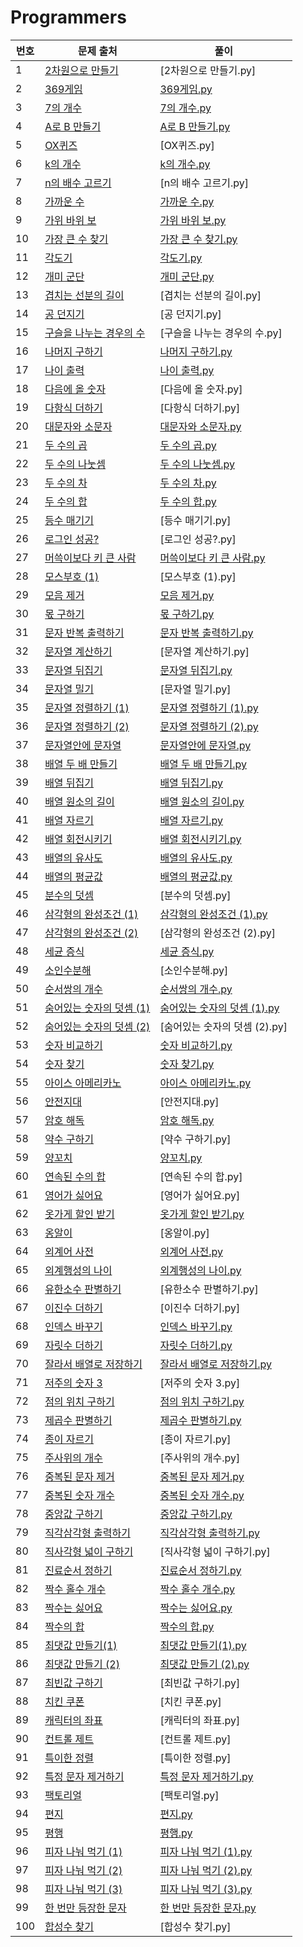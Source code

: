 # Programmers
| 번호 | 문제 출처 | 풀이 |
| --- | ------- | --- |
| 1 | [2차원으로 만들기](https://school.programmers.co.kr/learn/courses/30/lessons/120842) | [2차원으로 만들기.py] |
| 2 | [369게임](https://school.programmers.co.kr/learn/courses/30/lessons/120891) | [369게임.py](https://github.com/dodamhaae/Programmers/blob/main/Level-0/369%EA%B2%8C%EC%9E%84.py) |
| 3 | [7의 개수](https://school.programmers.co.kr/learn/courses/30/lessons/120912) | [7의 개수.py](https://github.com/dodamhaae/Programmers/blob/main/Level-0/7%EC%9D%98-%EA%B0%9C%EC%88%98.py) |
| 4 | [A로 B 만들기](https://school.programmers.co.kr/learn/courses/30/lessons/120886) | [A로 B 만들기.py](https://github.com/dodamhaae/Programmers/blob/main/Level-0/A%EB%A1%9C-B-%EB%A7%8C%EB%93%A4%EA%B8%B0.py) |
| 5 | [OX퀴즈](https://school.programmers.co.kr/learn/courses/30/lessons/120907) | [OX퀴즈.py] |
| 6 | [k의 개수](https://school.programmers.co.kr/learn/courses/30/lessons/120887) | [k의 개수.py](https://github.com/dodamhaae/Programmers/blob/main/Level-0/k%EC%9D%98-%EA%B0%9C%EC%88%98.py) |
| 7 | [n의 배수 고르기](https://school.programmers.co.kr/learn/courses/30/lessons/120905) | [n의 배수 고르기.py] |
| 8 | [가까운 수](https://school.programmers.co.kr/learn/courses/30/lessons/120890) | [가까운 수.py](https://github.com/dodamhaae/Programmers/blob/main/Level-0/%EA%B0%80%EA%B9%8C%EC%9A%B4-%EC%88%98.py) |
| 9 | [가위 바위 보](https://school.programmers.co.kr/learn/courses/30/lessons/120839) | [가위 바위 보.py](https://github.com/dodamhaae/Programmers/blob/main/Level-0/%EA%B0%80%EC%9C%84-%EB%B0%94%EC%9C%84-%EB%B3%B4.py) |
| 10 | [가장 큰 수 찾기](https://school.programmers.co.kr/learn/courses/30/lessons/120899) | [가장 큰 수 찾기.py](https://github.com/dodamhaae/Programmers/blob/main/Level-0/%EA%B0%80%EC%9E%A5-%ED%81%B0-%EC%88%98-%EC%B0%BE%EA%B8%B0.py) |
| 11 | [각도기](https://school.programmers.co.kr/learn/courses/30/lessons/120829) | [각도기.py](https://github.com/dodamhaae/Programmers/blob/main/Level-0/%EA%B0%81%EB%8F%84%EA%B8%B0.py) |
| 12 | [개미 군단](https://school.programmers.co.kr/learn/courses/30/lessons/120837) | [개미 군단.py](https://github.com/dodamhaae/Programmers/blob/main/Level-0/%EA%B0%9C%EB%AF%B8-%EA%B5%B0%EB%8B%A8.py) |
| 13 | [겹치는 선분의 길이](https://school.programmers.co.kr/learn/courses/30/lessons/120876) | [겹치는 선분의 길이.py] |
| 14 | [공 던지기](https://school.programmers.co.kr/learn/courses/30/lessons/120843) | [공 던지기.py] |
| 15 | [구슬을 나누는 경우의 수](https://school.programmers.co.kr/learn/courses/30/lessons/120840) | [구슬을 나누는 경우의 수.py] |
| 16 | [나머지 구하기](https://school.programmers.co.kr/learn/courses/30/lessons/120810) | [나머지 구하기.py](https://github.com/dodamhaae/Programmers/blob/main/Level-0/%EB%82%98%EB%A8%B8%EC%A7%80-%EA%B5%AC%ED%95%98%EA%B8%B0.py) |
| 17 | [나이 출력](https://school.programmers.co.kr/learn/courses/30/lessons/120820) | [나이 출력.py](https://github.com/dodamhaae/Programmers/blob/main/Level-0/%EB%82%98%EC%9D%B4-%EC%B6%9C%EB%A0%A5.py) |
| 18 | [다음에 올 숫자](https://school.programmers.co.kr/learn/courses/30/lessons/120924) | [다음에 올 숫자.py] |
| 19 | [다항식 더하기](https://school.programmers.co.kr/learn/courses/30/lessons/120863) | [다항식 더하기.py] |
| 20 | [대문자와 소문자](https://school.programmers.co.kr/learn/courses/30/lessons/120893) | [대문자와 소문자.py](https://github.com/dodamhaae/Programmers/blob/main/Level-0/%EB%8C%80%EB%AC%B8%EC%9E%90%EC%99%80-%EC%86%8C%EB%AC%B8%EC%9E%90.py) |
| 21 | [두 수의 곱](https://school.programmers.co.kr/learn/courses/30/lessons/120804) | [두 수의 곱.py](https://github.com/dodamhaae/Programmers/blob/main/Level-0/%EB%91%90-%EC%88%98%EC%9D%98-%EA%B3%B1.py) |
| 22 | [두 수의 나눗셈](https://school.programmers.co.kr/learn/courses/30/lessons/120806) | [두 수의 나눗셈.py](https://github.com/dodamhaae/Programmers/blob/main/Level-0/%EB%91%90-%EC%88%98%EC%9D%98-%EB%82%98%EB%88%97%EC%85%88.py) |
| 23 | [두 수의 차](https://school.programmers.co.kr/learn/courses/30/lessons/120803) | [두 수의 차.py](https://github.com/dodamhaae/Programmers/blob/main/Level-0/%EB%91%90-%EC%88%98%EC%9D%98-%EC%B0%A8.py) |
| 24 | [두 수의 합](https://school.programmers.co.kr/learn/courses/30/lessons/120802) | [두 수의 합.py](https://github.com/dodamhaae/Programmers/blob/main/Level-0/%EB%91%90-%EC%88%98%EC%9D%98-%ED%95%A9.py) |
| 25 | [등수 매기기](https://school.programmers.co.kr/learn/courses/30/lessons/120882) | [등수 매기기.py] |
| 26 | [로그인 성공?](https://school.programmers.co.kr/learn/courses/30/lessons/120883) | [로그인 성공?.py] |
| 27 | [머쓱이보다 키 큰 사람](https://school.programmers.co.kr/learn/courses/30/lessons/120585) | [머쓱이보다 키 큰 사람.py](https://github.com/dodamhaae/Programmers/blob/main/Level-0/%EB%A8%B8%EC%93%B1%EC%9D%B4%EB%B3%B4%EB%8B%A4-%ED%82%A4-%ED%81%B0-%EC%82%AC%EB%9E%8C.py) |
| 28 | [모스부호 (1)](https://school.programmers.co.kr/learn/courses/30/lessons/120838) | [모스부호 (1).py] |
| 29 | [모음 제거](https://school.programmers.co.kr/learn/courses/30/lessons/120849) | [모음 제거.py](https://github.com/dodamhaae/Programmers/blob/main/Level-0/%EB%AA%A8%EC%9D%8C-%EC%A0%9C%EA%B1%B0.py) |
| 30 | [몫 구하기](https://school.programmers.co.kr/learn/courses/30/lessons/120805) | [몫 구하기.py](https://github.com/dodamhaae/Programmers/blob/main/Level-0/%EB%AA%AB-%EA%B5%AC%ED%95%98%EA%B8%B0.py) |
| 31 | [문자 반복 출력하기](https://school.programmers.co.kr/learn/courses/30/lessons/120825) | [문자 반복 출력하기.py](https://github.com/dodamhaae/Programmers/blob/main/Level-0/%EB%AC%B8%EC%9E%90-%EB%B0%98%EB%B3%B5-%EC%B6%9C%EB%A0%A5%ED%95%98%EA%B8%B0.py) |
| 32 | [문자열 계산하기](https://school.programmers.co.kr/learn/courses/30/lessons/120902) | [문자열 계산하기.py] |
| 33 | [문자열 뒤집기](https://school.programmers.co.kr/learn/courses/30/lessons/120822) | [문자열 뒤집기.py](https://github.com/dodamhaae/Programmers/blob/main/Level-0/%EB%AC%B8%EC%9E%90%EC%97%B4-%EB%92%A4%EC%A7%91%EA%B8%B0.py) |
| 34 | [문자열 밀기](https://school.programmers.co.kr/learn/courses/30/lessons/120921) | [문자열 밀기.py] |
| 35 | [문자열 정렬하기 (1)](https://school.programmers.co.kr/learn/courses/30/lessons/120850) | [문자열 정렬하기 (1).py](https://github.com/dodamhaae/Programmers/blob/main/Level-0/%EB%AC%B8%EC%9E%90%EC%97%B4-%EC%A0%95%EB%A0%AC%ED%95%98%EA%B8%B0-(1).py) |
| 36 | [문자열 정렬하기 (2)](https://school.programmers.co.kr/learn/courses/30/lessons/120911) | [문자열 정렬하기 (2).py](https://github.com/dodamhaae/Programmers/blob/main/Level-0/%EB%AC%B8%EC%9E%90%EC%97%B4-%EC%A0%95%EB%A0%AC%ED%95%98%EA%B8%B0-(2).py) |
| 37 | [문자열안에 문자열](https://school.programmers.co.kr/learn/courses/30/lessons/120908) | [문자열안에 문자열.py](https://github.com/dodamhaae/Programmers/blob/main/Level-0/%EB%AC%B8%EC%9E%90%EC%97%B4%EC%95%88%EC%97%90-%EB%AC%B8%EC%9E%90%EC%97%B4.py) |
| 38 | [배열 두 배 만들기](https://school.programmers.co.kr/learn/courses/30/lessons/120809) | [배열 두 배 만들기.py](https://github.com/dodamhaae/Programmers/blob/main/Level-0/%EB%B0%B0%EC%97%B4-%EB%91%90-%EB%B0%B0-%EB%A7%8C%EB%93%A4%EA%B8%B0.py) |
| 39 | [배열 뒤집기](https://school.programmers.co.kr/learn/courses/30/lessons/120821) | [배열 뒤집기.py](https://github.com/dodamhaae/Programmers/blob/main/Level-0/%EB%B0%B0%EC%97%B4-%EB%92%A4%EC%A7%91%EA%B8%B0.py) |
| 40 | [배열 원소의 길이](https://school.programmers.co.kr/learn/courses/30/lessons/120854) | [배열 원소의 길이.py](https://github.com/dodamhaae/Programmers/blob/main/Level-0/%EB%B0%B0%EC%97%B4-%EC%9B%90%EC%86%8C%EC%9D%98-%EA%B8%B8%EC%9D%B4.py) |
| 41 | [배열 자르기](https://school.programmers.co.kr/learn/courses/30/lessons/120833) | [배열 자르기.py](https://github.com/dodamhaae/Programmers/blob/main/Level-0/%EB%B0%B0%EC%97%B4-%EC%9E%90%EB%A5%B4%EA%B8%B0.py) |
| 42 | [배열 회전시키기](https://school.programmers.co.kr/learn/courses/30/lessons/120844) | [배열 회전시키기.py](https://github.com/dodamhaae/Programmers/blob/main/Level-0/%EB%B0%B0%EC%97%B4-%ED%9A%8C%EC%A0%84%EC%8B%9C%ED%82%A4%EA%B8%B0.py) |
| 43 | [배열의 유사도](https://school.programmers.co.kr/learn/courses/30/lessons/120903) | [배열의 유사도.py](https://github.com/dodamhaae/Programmers/blob/main/Level-0/%EB%B0%B0%EC%97%B4%EC%9D%98-%EC%9C%A0%EC%82%AC%EB%8F%84.py) |
| 44 | [배열의 평균값](https://school.programmers.co.kr/learn/courses/30/lessons/120817) | [배열의 평균값.py](https://github.com/dodamhaae/Programmers/blob/main/Level-0/%EB%B0%B0%EC%97%B4%EC%9D%98-%ED%8F%89%EA%B7%A0%EA%B0%92.py) |
| 45 | [분수의 덧셈](https://school.programmers.co.kr/learn/courses/30/lessons/120808) | [분수의 덧셈.py] |
| 46 | [삼각형의 완성조건 (1)](https://school.programmers.co.kr/learn/courses/30/lessons/120889) | [삼각형의 완성조건 (1).py](https://github.com/dodamhaae/Programmers/blob/main/Level-0/%EC%82%BC%EA%B0%81%ED%98%95%EC%9D%98-%EC%99%84%EC%84%B1%EC%A1%B0%EA%B1%B4-(1).py) |
| 47 | [삼각형의 완성조건 (2)](https://school.programmers.co.kr/learn/courses/30/lessons/120868) | [삼각형의 완성조건 (2).py] |
| 48 | [세균 증식](https://school.programmers.co.kr/learn/courses/30/lessons/120910) | [세균 증식.py](https://github.com/dodamhaae/Programmers/blob/main/Level-0/%EC%84%B8%EA%B7%A0-%EC%A6%9D%EC%8B%9D.py) |
| 49 | [소인수분해](https://school.programmers.co.kr/learn/courses/30/lessons/120852) | [소인수분해.py] |
| 50 | [순서쌍의 개수](https://school.programmers.co.kr/learn/courses/30/lessons/120836) | [순서쌍의 개수.py](https://github.com/dodamhaae/Programmers/blob/main/Level-0/%EC%88%9C%EC%84%9C%EC%8C%8D%EC%9D%98-%EA%B0%9C%EC%88%98.py) |
| 51 | [숨어있는 숫자의 덧셈 (1)](https://school.programmers.co.kr/learn/courses/30/lessons/120851) | [숨어있는 숫자의 덧셈 (1).py](https://github.com/dodamhaae/Programmers/blob/main/Level-0/%EC%88%A8%EC%96%B4%EC%9E%88%EB%8A%94-%EC%88%AB%EC%9E%90%EC%9D%98-%EB%8D%A7%EC%85%88-(1).py) |
| 52 | [숨어있는 숫자의 덧셈 (2)](https://school.programmers.co.kr/learn/courses/30/lessons/120864) | [숨어있는 숫자의 덧셈 (2).py] |
| 53 | [숫자 비교하기](https://school.programmers.co.kr/learn/courses/30/lessons/120807) | [숫자 비교하기.py](https://github.com/dodamhaae/Programmers/blob/main/Level-0/%EC%88%AB%EC%9E%90-%EB%B9%84%EA%B5%90%ED%95%98%EA%B8%B0.py) |
| 54 | [숫자 찾기](https://school.programmers.co.kr/learn/courses/30/lessons/120904) | [숫자 찾기.py](https://github.com/dodamhaae/Programmers/blob/main/Level-0/%EC%88%AB%EC%9E%90-%EC%B0%BE%EA%B8%B0.py) |
| 55 | [아이스 아메리카노](https://school.programmers.co.kr/learn/courses/30/lessons/120819) | [아이스 아메리카노.py](https://github.com/dodamhaae/Programmers/blob/main/Level-0/%EC%95%84%EC%9D%B4%EC%8A%A4-%EC%95%84%EB%A9%94%EB%A6%AC%EC%B9%B4%EB%85%B8.py) |
| 56 | [안전지대](https://school.programmers.co.kr/learn/courses/30/lessons/120866) | [안전지대.py] |
| 57 | [암호 해독](https://school.programmers.co.kr/learn/courses/30/lessons/120892) | [암호 해독.py](https://github.com/dodamhaae/Programmers/blob/main/Level-0/%EC%95%94%ED%98%B8-%ED%95%B4%EB%8F%85.py) |
| 58 | [약수 구하기](https://school.programmers.co.kr/learn/courses/30/lessons/120897) | [약수 구하기.py] |
| 59 | [양꼬치](https://school.programmers.co.kr/learn/courses/30/lessons/120830) | [양꼬치.py](https://github.com/dodamhaae/Programmers/blob/main/Level-0/%EC%96%91%EA%BC%AC%EC%B9%98.py) |
| 60 | [연속된 수의 합](https://school.programmers.co.kr/learn/courses/30/lessons/120923) | [연속된 수의 합.py] |
| 61 | [영어가 싫어요](https://school.programmers.co.kr/learn/courses/30/lessons/120894) | [영어가 싫어요.py] |
| 62 | [옷가게 할인 받기](https://school.programmers.co.kr/learn/courses/30/lessons/120818) | [옷가게 할인 받기.py](https://github.com/dodamhaae/Programmers/blob/main/Level-0/%EC%98%B7%EA%B0%80%EA%B2%8C-%ED%95%A0%EC%9D%B8-%EB%B0%9B%EA%B8%B0.py) |
| 63 | [옹알이](https://school.programmers.co.kr/learn/courses/30/lessons/120956) | [옹알이.py] |
| 64 | [외계어 사전](https://school.programmers.co.kr/learn/courses/30/lessons/120869) | [외계어 사전.py](https://github.com/dodamhaae/Programmers/blob/main/Level-0/%EC%99%B8%EA%B3%84%EC%96%B4-%EC%82%AC%EC%A0%84.py) |
| 65 | [외계행성의 나이](https://school.programmers.co.kr/learn/courses/30/lessons/120834) | [외계행성의 나이.py](https://github.com/dodamhaae/Programmers/blob/main/Level-0/%EC%99%B8%EA%B3%84%ED%96%89%EC%84%B1%EC%9D%98-%EB%82%98%EC%9D%B4.py) |
| 66 | [유한소수 판별하기](https://school.programmers.co.kr/learn/courses/30/lessons/120878) | [유한소수 판별하기.py] |
| 67 | [이진수 더하기](https://school.programmers.co.kr/learn/courses/30/lessons/120885) | [이진수 더하기.py] |
| 68 | [인덱스 바꾸기](https://school.programmers.co.kr/learn/courses/30/lessons/120895) | [인덱스 바꾸기.py](https://github.com/dodamhaae/Programmers/blob/main/Level-0/%EC%9D%B8%EB%8D%B1%EC%8A%A4-%EB%B0%94%EA%BE%B8%EA%B8%B0.py) |
| 69 | [자릿수 더하기](https://school.programmers.co.kr/learn/courses/30/lessons/120906) | [자릿수 더하기.py](https://github.com/dodamhaae/Programmers/blob/main/Level-0/%EC%9E%90%EB%A6%BF%EC%88%98-%EB%8D%94%ED%95%98%EA%B8%B0.py) |
| 70 | [잘라서 배열로 저장하기](https://school.programmers.co.kr/learn/courses/30/lessons/120913) | [잘라서 배열로 저장하기.py](https://github.com/dodamhaae/Programmers/blob/main/Level-0/%EC%9E%98%EB%9D%BC%EC%84%9C-%EB%B0%B0%EC%97%B4%EB%A1%9C-%EC%A0%80%EC%9E%A5%ED%95%98%EA%B8%B0.py) |
| 71 | [저주의 숫자 3](https://school.programmers.co.kr/learn/courses/30/lessons/120871) | [저주의 숫자 3.py] |
| 72 | [점의 위치 구하기](https://school.programmers.co.kr/learn/courses/30/lessons/120841) | [점의 위치 구하기.py](https://github.com/dodamhaae/Programmers/blob/main/Level-0/%EC%A0%90%EC%9D%98-%EC%9C%84%EC%B9%98-%EA%B5%AC%ED%95%98%EA%B8%B0.py) |
| 73 | [제곱수 판별하기](https://school.programmers.co.kr/learn/courses/30/lessons/120909) | [제곱수 판별하기.py](https://github.com/dodamhaae/Programmers/blob/main/Level-0/%EC%A0%9C%EA%B3%B1%EC%88%98-%ED%8C%90%EB%B3%84%ED%95%98%EA%B8%B0.py) |
| 74 | [종이 자르기](https://school.programmers.co.kr/learn/courses/30/lessons/120922) | [종이 자르기.py] |
| 75 | [주사위의 개수](https://school.programmers.co.kr/learn/courses/30/lessons/120845) | [주사위의 개수.py] |
| 76 | [중복된 문자 제거](https://school.programmers.co.kr/learn/courses/30/lessons/120888) | [중복된 문자 제거.py](https://github.com/dodamhaae/Programmers/blob/main/Level-0/%EC%A4%91%EB%B3%B5%EB%90%9C-%EB%AC%B8%EC%9E%90-%EC%A0%9C%EA%B1%B0.py) |
| 77 | [중복된 숫자 개수](https://school.programmers.co.kr/learn/courses/30/lessons/120583) | [중복된 숫자 개수.py](https://github.com/dodamhaae/Programmers/blob/main/Level-0/%EC%A4%91%EB%B3%B5%EB%90%9C-%EC%88%AB%EC%9E%90-%EA%B0%9C%EC%88%98.py) |
| 78 | [중앙값 구하기](https://school.programmers.co.kr/learn/courses/30/lessons/120811) | [중앙값 구하기.py](https://github.com/dodamhaae/Programmers/blob/main/Level-0/%EC%A4%91%EC%95%99%EA%B0%92-%EA%B5%AC%ED%95%98%EA%B8%B0.py) |
| 79 | [직각삼각형 출력하기](https://school.programmers.co.kr/learn/courses/30/lessons/120823) | [직각삼각형 출력하기.py](https://github.com/dodamhaae/Programmers/blob/main/Level-0/%EC%A7%81%EA%B0%81%EC%82%BC%EA%B0%81%ED%98%95-%EC%B6%9C%EB%A0%A5%ED%95%98%EA%B8%B0.py) |
| 80 | [직사각형 넓이 구하기](https://school.programmers.co.kr/learn/courses/30/lessons/120860) | [직사각형 넓이 구하기.py] |
| 81 | [진료순서 정하기](https://school.programmers.co.kr/learn/courses/30/lessons/120835) | [진료순서 정하기.py](https://github.com/dodamhaae/Programmers/blob/main/Level-0/%EC%A7%84%EB%A3%8C%EC%88%9C%EC%84%9C-%EC%A0%95%ED%95%98%EA%B8%B0.py) |
| 82 | [짝수 홀수 개수](https://school.programmers.co.kr/learn/courses/30/lessons/120824) | [짝수 홀수 개수.py](https://github.com/dodamhaae/Programmers/blob/main/Level-0/%EC%A7%9D%EC%88%98-%ED%99%80%EC%88%98-%EA%B0%9C%EC%88%98.py) |
| 83 | [짝수는 싫어요](https://school.programmers.co.kr/learn/courses/30/lessons/120813) | [짝수는 싫어요.py](https://github.com/dodamhaae/Programmers/blob/main/Level-0/%EC%A7%9D%EC%88%98%EB%8A%94-%EC%8B%AB%EC%96%B4%EC%9A%94.py) |
| 84 | [짝수의 합](https://school.programmers.co.kr/learn/courses/30/lessons/120831) | [짝수의 합.py](https://github.com/dodamhaae/Programmers/blob/main/Level-0/%EC%A7%9D%EC%88%98%EC%9D%98-%ED%95%A9.py) |
| 85 | [최댓값 만들기(1)](https://school.programmers.co.kr/learn/courses/30/lessons/120847) | [최댓값 만들기(1).py](https://github.com/dodamhaae/Programmers/blob/main/Level-0/%EC%B5%9C%EB%8C%80%EA%B0%92-%EB%A7%8C%EB%93%A4%EA%B8%B0-(1).py) |
| 86 | [최댓값 만들기 (2)](https://school.programmers.co.kr/learn/courses/30/lessons/120862) | [최댓값 만들기 (2).py](https://github.com/dodamhaae/Programmers/blob/main/Level-0/%EC%B5%9C%EB%8C%80%EA%B0%92-%EB%A7%8C%EB%93%A4%EA%B8%B0-(2).py) |
| 87 | [최빈값 구하기](https://school.programmers.co.kr/learn/courses/30/lessons/120812) | [최빈값 구하기.py] |
| 88 | [치킨 쿠폰](https://school.programmers.co.kr/learn/courses/30/lessons/120884) | [치킨 쿠폰.py] |
| 89 | [캐릭터의 좌표](https://school.programmers.co.kr/learn/courses/30/lessons/120861) | [캐릭터의 좌표.py] |
| 90 | [컨트롤 제트](https://school.programmers.co.kr/learn/courses/30/lessons/120853) | [컨트롤 제트.py] |
| 91 | [특이한 정렬](https://school.programmers.co.kr/learn/courses/30/lessons/120880) | [특이한 정렬.py] |
| 92 | [특정 문자 제거하기](https://school.programmers.co.kr/learn/courses/30/lessons/120826) | [특정 문자 제거하기.py](https://github.com/dodamhaae/Programmers/blob/main/Level-0/%ED%8A%B9%EC%A0%95-%EB%AC%B8%EC%9E%90-%EC%A0%9C%EA%B1%B0%ED%95%98%EA%B8%B0.py) |
| 93 | [팩토리얼](https://school.programmers.co.kr/learn/courses/30/lessons/120848) | [팩토리얼.py] |
| 94 | [편지](https://school.programmers.co.kr/learn/courses/30/lessons/120898) | [편지.py](https://github.com/dodamhaae/Programmers/blob/main/Level-0/%ED%8E%B8%EC%A7%80.py) |
| 95 | [평행](https://school.programmers.co.kr/learn/courses/30/lessons/120875) | [평행.py]() |
| 96 | [피자 나눠 먹기 (1)](https://school.programmers.co.kr/learn/courses/30/lessons/120814) | [피자 나눠 먹기 (1).py](https://github.com/dodamhaae/Programmers/blob/main/Level-0/%ED%94%BC%EC%9E%90-%EB%82%98%EB%88%A0-%EB%A8%B9%EA%B8%B0-(1).py) |
| 97 | [피자 나눠 먹기 (2)](https://school.programmers.co.kr/learn/courses/30/lessons/120815) | [피자 나눠 먹기 (2).py](https://github.com/dodamhaae/Programmers/blob/main/Level-0/%ED%94%BC%EC%9E%90-%EB%82%98%EB%88%A0-%EB%A8%B9%EA%B8%B0-(2).py) |
| 98 | [피자 나눠 먹기 (3)](https://school.programmers.co.kr/learn/courses/30/lessons/120816) | [피자 나눠 먹기 (3).py](https://github.com/dodamhaae/Programmers/blob/main/Level-0/%ED%94%BC%EC%9E%90-%EB%82%98%EB%88%A0-%EB%A8%B9%EA%B8%B0-(3).py) |
| 99 | [한 번만 등장한 문자](https://school.programmers.co.kr/learn/courses/30/lessons/120896) | [한 번만 등장한 문자.py](https://github.com/dodamhaae/Programmers/blob/main/Level-0/%ED%95%9C-%EB%B2%88%EB%A7%8C-%EB%93%B1%EC%9E%A5%ED%95%9C-%EB%AC%B8%EC%9E%90.py) |
| 100 | [합성수 찾기](https://school.programmers.co.kr/learn/courses/30/lessons/120846) | [합성수 찾기.py] |
